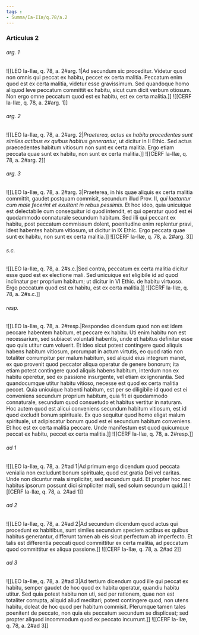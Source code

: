 ```yaml
---
tags : 
- Summa/Ia-IIæ/q.78/a.2
---
```


### Articulus 2

###### arg. 1
![[LEO Ia-IIæ, q. 78, a. 2#arg. 1|Ad secundum sic proceditur. Videtur quod non omnis qui peccat ex habitu, peccet ex certa malitia. Peccatum enim quod est ex certa malitia, videtur esse gravissimum. Sed quandoque homo aliquod leve peccatum committit ex habitu, sicut cum dicit verbum otiosum. Non ergo omne peccatum quod est ex habitu, est ex certa malitia.]]
![[CERF Ia-IIæ, q. 78, a. 2#arg. 1]]

###### arg. 2
![[LEO Ia-IIæ, q. 78, a. 2#arg. 2|*Praeterea, actus ex habitu procedentes sunt similes actibus ex quibus habitus generantur*, ut dicitur in II Ethic. Sed actus praecedentes habitum vitiosum non sunt ex certa malitia. Ergo etiam peccata quae sunt ex habitu, non sunt ex certa malitia.]]
![[CERF Ia-IIæ, q. 78, a. 2#arg. 2]]

###### arg. 3
![[LEO Ia-IIæ, q. 78, a. 2#arg. 3|Praeterea, in his quae aliquis ex certa malitia committit, gaudet postquam commisit, secundum illud Prov. II, *qui laetantur cum male fecerint et exultant in rebus pessimis*. Et hoc ideo, quia unicuique est delectabile cum consequitur id quod intendit, et qui operatur quod est ei quodammodo connaturale secundum habitum. Sed illi qui peccant ex habitu, post peccatum commissum dolent, poenitudine enim replentur pravi, idest habentes habitum vitiosum, ut dicitur in IX Ethic. Ergo peccata quae sunt ex habitu, non sunt ex certa malitia.]]
![[CERF Ia-IIæ, q. 78, a. 2#arg. 3]]

###### s.c.
![[LEO Ia-IIæ, q. 78, a. 2#s.c.|Sed contra, peccatum ex certa malitia dicitur esse quod est ex electione mali. Sed unicuique est eligibile id ad quod inclinatur per proprium habitum; ut dicitur in VI Ethic. de habitu virtuoso. Ergo peccatum quod est ex habitu, est ex certa malitia.]]
![[CERF Ia-IIæ, q. 78, a. 2#s.c.]]

###### resp.
![[LEO Ia-IIæ, q. 78, a. 2#resp.|Respondeo dicendum quod non est idem peccare habentem habitum, et peccare ex habitu. Uti enim habitu non est necessarium, sed subiacet voluntati habentis, unde et habitus definitur esse quo quis utitur cum voluerit. Et ideo sicut potest contingere quod aliquis habens habitum vitiosum, prorumpat in actum virtutis, eo quod ratio non totaliter corrumpitur per malum habitum, sed aliquid eius integrum manet, ex quo provenit quod peccator aliqua operatur de genere bonorum; ita etiam potest contingere quod aliquis habens habitum, interdum non ex habitu operetur, sed ex passione insurgente, vel etiam ex ignorantia. Sed quandocumque utitur habitu vitioso, necesse est quod ex certa malitia peccet. Quia unicuique habenti habitum, est per se diligibile id quod est ei conveniens secundum proprium habitum, quia fit ei quodammodo connaturale, secundum quod consuetudo et habitus vertitur in naturam. Hoc autem quod est alicui conveniens secundum habitum vitiosum, est id quod excludit bonum spirituale. Ex quo sequitur quod homo eligat malum spirituale, ut adipiscatur bonum quod est ei secundum habitum conveniens. Et hoc est ex certa malitia peccare. Unde manifestum est quod quicumque peccat ex habitu, peccet ex certa malitia.]]
![[CERF Ia-IIæ, q. 78, a. 2#resp.]]

###### ad 1
![[LEO Ia-IIæ, q. 78, a. 2#ad 1|Ad primum ergo dicendum quod peccata venialia non excludunt bonum spirituale, quod est gratia Dei vel caritas. Unde non dicuntur mala simpliciter, sed secundum quid. Et propter hoc nec habitus ipsorum possunt dici simpliciter mali, sed solum secundum quid.]]
![[CERF Ia-IIæ, q. 78, a. 2#ad 1]]

###### ad 2
![[LEO Ia-IIæ, q. 78, a. 2#ad 2|Ad secundum dicendum quod actus qui procedunt ex habitibus, sunt similes secundum speciem actibus ex quibus habitus generantur, differunt tamen ab eis sicut perfectum ab imperfecto. Et talis est differentia peccati quod committitur ex certa malitia, ad peccatum quod committitur ex aliqua passione.]]
![[CERF Ia-IIæ, q. 78, a. 2#ad 2]]

###### ad 3
![[LEO Ia-IIæ, q. 78, a. 2#ad 3|Ad tertium dicendum quod ille qui peccat ex habitu, semper gaudet de hoc quod ex habitu operatur, quandiu habitu utitur. Sed quia potest habitu non uti, sed per rationem, quae non est totaliter corrupta, aliquid aliud meditari; potest contingere quod, non utens habitu, doleat de hoc quod per habitum commisit. Plerumque tamen tales poenitent de peccato, non quia eis peccatum secundum se displiceat; sed propter aliquod incommodum quod ex peccato incurrunt.]]
![[CERF Ia-IIæ, q. 78, a. 2#ad 3]]

